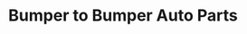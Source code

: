 ---
title: "Bumper to Bumper Auto Parts"
url: /hugo/bumper-to-bumper-auto-parts/
shop: car parts
---